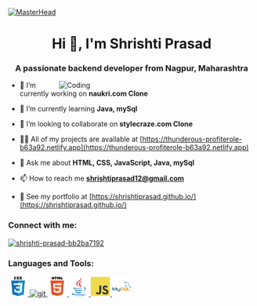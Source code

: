 [![MasterHead](https://cache.careers360.mobi/media/private/courses/contents/337607/2022/1/17/5627_Full-Stack%20Web%20Development.jpg)](https://shrishti-prasad-bb2ba7192)
<h1 align="center">Hi 👋, I'm Shrishti Prasad</h1>
<h3 align="center">A passionate backend developer from Nagpur, Maharashtra</h3>
<img align="right" alt="Coding" width="400" src="https://miro.medium.com/max/1400/0*yBvA5CnEX3Sd4aod.gif">

- 🔭 I’m currently working on **naukri.com Clone**

- 🌱 I’m currently learning **Java, mySql**

- 👯 I’m looking to collaborate on **stylecraze.com Clone**

- 👨‍💻 All of my projects are available at [https://thunderous-profiterole-b63a92.netlify.app](https://thunderous-profiterole-b63a92.netlify.app)

- 💬 Ask me about **HTML, CSS, JavaScript, Java, mySql**

- 📫 How to reach me **shrishtiprasad12@gmail.com**

- 📄 See my portfolio at [https://shrishtiprasad.github.io/](https://shrishtiprasad.github.io/)

<h3 align="left">Connect with me:</h3>
<p align="left">
<a href="https://linkedin.com/in/shrishti-prasad-bb2ba7192" target="blank"><img align="center" src="https://raw.githubusercontent.com/rahuldkjain/github-profile-readme-generator/master/src/images/icons/Social/linked-in-alt.svg" alt="shrishti-prasad-bb2ba7192" height="30" width="40" /></a>
</p>

<h3 align="left">Languages and Tools:</h3>
<p align="left"> <a href="https://www.w3schools.com/css/" target="_blank" rel="noreferrer"> <img src="https://raw.githubusercontent.com/devicons/devicon/master/icons/css3/css3-original-wordmark.svg" alt="css3" width="40" height="40"/> </a> <a href="https://git-scm.com/" target="_blank" rel="noreferrer"> <img src="https://www.vectorlogo.zone/logos/git-scm/git-scm-icon.svg" alt="git" width="40" height="40"/> </a> <a href="https://www.w3.org/html/" target="_blank" rel="noreferrer"> <img src="https://raw.githubusercontent.com/devicons/devicon/master/icons/html5/html5-original-wordmark.svg" alt="html5" width="40" height="40"/> </a> <a href="https://www.java.com" target="_blank" rel="noreferrer"> <img src="https://raw.githubusercontent.com/devicons/devicon/master/icons/java/java-original.svg" alt="java" width="40" height="40"/> </a> <a href="https://developer.mozilla.org/en-US/docs/Web/JavaScript" target="_blank" rel="noreferrer"> <img src="https://raw.githubusercontent.com/devicons/devicon/master/icons/javascript/javascript-original.svg" alt="javascript" width="40" height="40"/> </a> <a href="https://www.mysql.com/" target="_blank" rel="noreferrer"> <img src="https://raw.githubusercontent.com/devicons/devicon/master/icons/mysql/mysql-original-wordmark.svg" alt="mysql" width="40" height="40"/> </a> </p>


